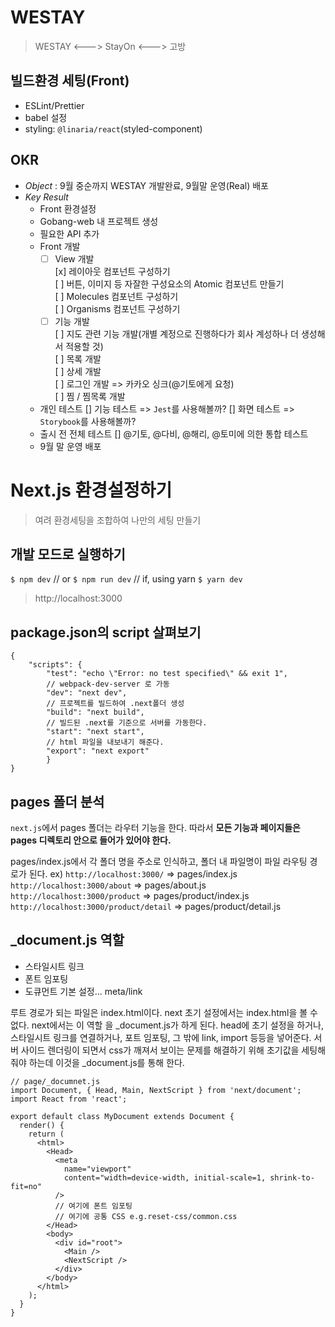 # WESTAY

> WESTAY <---> StayOn <---> 고방

## 빌드환경 세팅(Front)

-   ESLint/Prettier
-   babel 설정
-   styling: `@linaria/react`(styled-component)

## OKR

-   _Object_ : 9월 중순까지 WESTAY 개발완료, 9월말 운영(Real) 배포
-   _Key Result_
    -   Front 환경설정
    -   Gobang-web 내 프로젝트 생성
    -   필요한 API 추가
    -   Front 개발
        -   [ ] View 개발  
                 [x] 레이아웃 컴포넌트 구성하기  
                 [ ] 버튼, 이미지 등 자잘한 구성요소의 Atomic 컴포넌트 만들기  
                 [ ] Molecules 컴포넌트 구성하기  
                 [ ] Organisms 컴포넌트 구성하기
        -   [ ] 기능 개발  
                 [ ] 지도 관련 기능 개발(개별 계정으로 진행하다가 회사 계성하나 더 생성해서 적용할 것)  
                 [ ] 목록 개발  
                 [ ] 상세 개발  
                 [ ] 로그인 개발 => 카카오 싱크(@기토에게 요청)  
                 [ ] 찜 / 찜목록 개발
    -   개인 테스트
        [] 기능 테스트 => `Jest`를 사용해볼까?
        [] 화면 테스트 => `Storybook`를 사용해볼까?
    -   출시 전 전체 테스트
        [] @기토, @다비, @해리, @토미에 의한 통합 테스트
    -   9월 말 운영 배포

# Next.js 환경설정하기

> 여려 환경세팅을 조합하여 나만의 세팅 만들기

## 개발 모드로 실행하기

`$ npm dev`
// or
`$ npm run dev`
// if, using yarn
`$ yarn dev`

> http://localhost:3000

## package.json의 script 살펴보기

```
{
	"scripts": {
    	"test": "echo \"Error: no test specified\" && exit 1",
	    // webpack-dev-server 로 가동
	    "dev": "next dev",
	    // 프로젝트를 빌드하여 .next폴더 생성
	    "build": "next build",
	    // 빌드된 .next를 기준으로 서버를 가동한다.
	    "start": "next start",
	    // html 파일을 내보내기 해준다.
	    "export": "next export"
        }
}
```

## pages 폴더 분석

`next.js`에서 pages 폴더는 라우터 기능을 한다. 따라서 **모든 기능과 페이지들은 pages 디렉토리 안으로 들어가 있어야 한다.**

pages/index.js에서 각 폴더 명을 주소로 인식하고, 폴더 내 파일명이 파일 라우팅 경로가 된다.
ex)
`http://localhost:3000/` => pages/index.js
`http://localhost:3000/about` => pages/about.js
`http://localhost:3000/product` => pages/product/index.js
`http://localhost:3000/product/detail` => pages/product/detail.js

## \_document.js 역할

-   스타일시트 링크
-   폰트 임포팅
-   도큐먼트 기본 설정... meta/link

루트 경로가 되는 파일은 index.html이다. next 초기 설정에서는 index.html을 볼 수 없다. next에서는 이 역할 을 \_document.js가 하게 된다. head에 초기 설정을 하거나, 스타일시트 링크를 연결하거나, 포트 임포팅, 그 밖에 link, import 등등을 넣어준다. 서버 사이드 렌더링이 되면서 css가 깨져서 보이는 문제를 해결하기 위해 초기값을 세팅해줘야 하는데 이것을 \_document.js를 통해 한다.

```
// page/_documnet.js
import Document, { Head, Main, NextScript } from 'next/document';
import React from 'react';

export default class MyDocument extends Document {
  render() {
    return (
      <html>
        <Head>
          <meta
            name="viewport"
            content="width=device-width, initial-scale=1, shrink-to-fit=no"
          />
          // 여기에 폰트 임포팅
          // 여기에 공통 CSS e.g.reset-css/common.css
        </Head>
        <body>
          <div id="root">
            <Main />
            <NextScript />
          </div>
        </body>
      </html>
    );
  }
}
```

